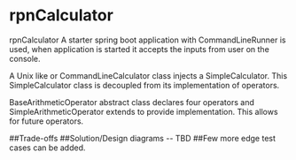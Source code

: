 # rpnCalculator
 rpnCalculator
A starter spring boot application with CommandLineRunner is used, when application is started it accepts the inputs from user on the console.

A Unix like or CommandLineCalculator class injects a SimpleCalculator. This SimpleCalculator class is decoupled from its implementation of operators.
 
BaseArithmeticOperator abstract class declares four operators and SimpleArithmeticOperator extends to provide implementation. This allows for future operators.

##Trade-offs
##Solution/Design diagrams -- TBD
##Few more edge test cases can be added.